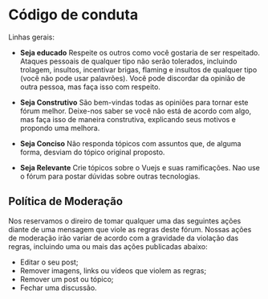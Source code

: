 # Código de conduta

Linhas gerais:

* **Seja educado** Respeite os outros como você gostaria de ser respeitado. Ataques pessoais de qualquer tipo não serão tolerados, 
incluindo trolagem, insultos, incentivar brigas, flaming e insultos de qualquer tipo (você não pode usar palavrões). 
Você pode discordar da opinião de outra pessoa, mas faça isso com respeito.

* **Seja Construtivo** São bem-vindas todas as opiniões para tornar este fórum melhor. Deixe-nos saber se você não está de acordo com algo, 
mas faça isso de maneira construtiva, explicando seus motivos e propondo uma melhora.

* **Seja Conciso** Não responda tópicos com assuntos que, de alguma forma, desviam do tópico original proposto. 

* **Seja Relevante** Crie tópicos sobre o Vuejs e suas ramificações. Nao use o fórum para postar dúvidas sobre outras tecnologias.


## Política de Moderação
Nos reservamos o direiro de tomar qualquer uma das seguintes ações diante de uma mensagem que viole as regras deste fórum. 
Nossas ações de moderação irão variar de acordo com a gravidade da violação das regras, incluindo uma ou mais das 
ações publicadas abaixo:
- Editar o seu post;
- Remover imagens, links ou vídeos que violem as regras;
- Remover um post ou tópico;
- Fechar uma discussão.
